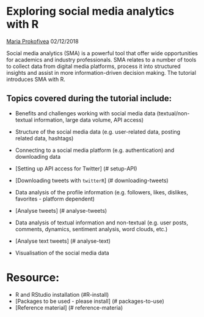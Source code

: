 Exploring social media analytics with R
================
[Maria Prokofivea](https://github.com/mariaprokofieva)
02/12/2018

Social media analytics (SMA) is a powerful tool that offer wide opportunities for academics and industry professionals. SMA relates to a number of tools to collect data from digital media platforms, process it into structured insights and assist in more information-driven decision making. The tutorial introduces SMA with R.

Topics covered during the tutorial include:
-------------------------------------------

-   Benefits and challenges working with social media data (textual/non-textual information, large data volume, API access)

-   Structure of the social media data (e.g. user-related data, posting related data, hashtags)

-   Connecting to a social media platform (e.g. authentication) and downloading data
-   \[Setting up API access for Twitter\] (\# setup-API)
-   \[Downloading tweets with `twitterR`\] (\# downloading-tweets)

-   Data analysis of the profile information (e.g. followers, likes, dislikes, favorites - platform dependent)
-   \[Analyse tweets\] (\# analyse-tweets)

-   Data analysis of textual information and non-textual (e.g. user posts, comments, dynamics, sentiment analysis, word clouds, etc.)

-   \[Analyse text tweets\] (\# analyse-text)

-   Visualisation of the social media data

Resource:
=========

-   R and RStudio installation (\#R-install)
-   \[Packages to be used - please install\] (\# packages-to-use)
-   \[Reference material\] (\# reference-materia)

